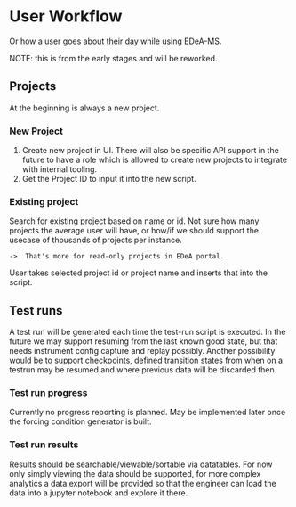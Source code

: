# User Workflow

Or how a user goes about their day while using EDeA-MS.

NOTE: this is from the early stages and will be reworked.

## Projects

At the beginning is always a new project.

### New Project

1. Create new project in UI. There will also be specific API support in the future to have a role which is allowed to create new projects to integrate with internal tooling.
2. Get the Project ID to input it into the new script.

### Existing project

Search for existing project based on name or id. Not sure how many projects the average user will have, or how/if we should support the usecase of thousands of projects per instance.

    ->  That's more for read-only projects in EDeA portal.

User takes selected project id or project name and inserts that into the script.

## Test runs

A test run will be generated each time the test-run script is executed.
In the future we may support resuming from the last known good state, but that needs instrument config capture and replay possibly.
Another possibility would be to support checkpoints, defined transition states from when on a testrun may be resumed and where previous data will be discarded then.

### Test run progress

Currently no progress reporting is planned. May be implemented later once the forcing condition generator is built.

### Test run results

Results should be searchable/viewable/sortable via datatables. For now only simply viewing the
data should be supported, for more complex analytics a data export will be provided so that the engineer can load the data into a jupyter notebook and explore it there.
